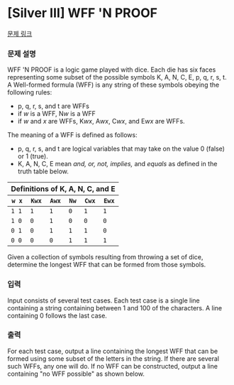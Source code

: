 # [Silver III] WFF 'N PROOF

[문제 링크](https://www.acmicpc.net/problem/4270) 

### 문제 설명

<p>WFF 'N PROOF is a logic game played with dice. Each die has six faces representing some subset of the possible symbols K, A, N, C, E, p, q, r, s, t. A Well-formed formula (WFF) is any string of these symbols obeying the following rules:</p>

<ul>
	<li>p, q, r, s, and t are WFFs</li>
	<li>if <i>w</i> is a WFF, N<i>w</i> is a WFF</li>
	<li>if <i>w</i> and <i>x</i> are WFFs, K<i>wx</i>, A<i>wx</i>, C<i>wx</i>, and E<i>wx</i> are WFFs.</li>
</ul>

<p>The meaning of a WFF is defined as follows:</p>

<ul>
	<li>p, q, r, s, and t are logical variables that may take on the value 0 (false) or 1 (true).</li>
	<li>K, A, N, C, E mean <i>and, or, not, implies,</i> and <i>equals</i> as defined in the truth table below.</li>
</ul>

<table class="table table-bordered td-center th-center">
	<thead>
		<tr>
			<th colspan="6">Definitions of K, A, N, C, and E</th>
		</tr>
		<tr>
			<th><code>w x</code></th>
			<th><code>Kwx</code></th>
			<th><code>Awx</code></th>
			<th><code>Nw</code></th>
			<th><code>Cwx</code></th>
			<th><code>Ewx</code></th>
		</tr>
	</thead>
	<tbody>
		<tr>
			<td><code>1 1</code></td>
			<td><code>1</code></td>
			<td><code>1</code></td>
			<td><code>0</code></td>
			<td><code>1</code></td>
			<td><code>1</code></td>
		</tr>
		<tr>
			<td><code>1 0</code></td>
			<td><code>0</code></td>
			<td><code>1</code></td>
			<td><code>0</code></td>
			<td><code>0</code></td>
			<td><code>0</code></td>
		</tr>
		<tr>
			<td><code>0 1</code></td>
			<td><code>0</code></td>
			<td><code>1</code></td>
			<td><code>1</code></td>
			<td><code>1</code></td>
			<td><code>0</code></td>
		</tr>
		<tr>
			<td><code>0 0</code></td>
			<td><code>0</code></td>
			<td><code>0</code></td>
			<td><code>1</code></td>
			<td><code>1</code></td>
			<td><code>1</code></td>
		</tr>
	</tbody>
</table>

<p>Given a collection of symbols resulting from throwing a set of dice, determine the longest WFF that can be formed from those symbols.</p>

### 입력 

 <p>Input consists of several test cases. Each test case is a single line containing a string containing between 1 and 100 of the characters. A line containing 0 follows the last case.</p>

### 출력 

 <p>For each test case, output a line containing the longest WFF that can be formed using some subset of the letters in the string. If there are several such WFFs, any one will do. If no WFF can be constructed, output a line containing "no WFF possible" as shown below.</p>

